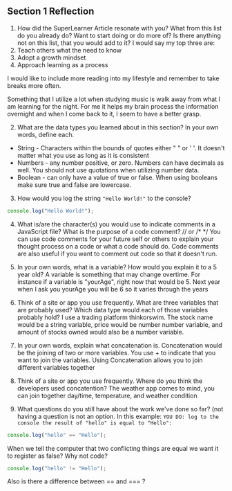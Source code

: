 ## Section 1 Reflection

1. How did the SuperLearner Article resonate with you? What from this list do you already do? Want to start doing or do more of? Is there anything not on this list, that you would add to it?
I would say my top three are:
  1. Teach others what the need to know
  1. Adopt a growth mindset
  1. Approach learning as a process

I would like to include more reading into my lifestyle and remember to take breaks more often.

Something that I utilize a lot when studying music is walk away from what I am learning for the night.  For me it helps my brain process the information overnight and when I come back to it, I seem to have a better grasp.

2. What are the data types you learned about in this section? In your own words, define each.
* String - Characters within the bounds of quotes either " " or ' '.  It doesn't matter what you use as long as it is consistent
* Numbers - any number positive, or zero. Numbers can have decimals as well.  You should not use quotations when utilizing number data.
* Boolean - can only have a value of true or false. When using booleans make sure true and false are lowercase.

3. How would you log the string `"Hello World!"` to the console?
```JavaScript
console.log("Hello World!");
```
4. What is/are the character(s) you would use to indicate comments in a JavaScript file? What is the purpose of a code comment?
// or /* */
You can use code comments for your future self or others to explain your thought process on a code or what a code should do.
Code comments are also useful if you want to comment out code so that it doesn't run.

5. In your own words, what is a variable? How would you explain it to a 5 year old?
A variable is something that may change overtime.  For instance if a variable is "yourAge", right now that would be 5. Next year when I ask you yourAge you will be 6 so it varies through the years

6. Think of a site or app you use frequently. What are three variables that are probably used? Which data type would each of those variables probably hold?
I use a trading platform thinkorswim.  The stock name would be a string variable, price would be number number variable, and amount of stocks owned would also be a number variable.

7. In your own words, explain what concatenation is.
Concatenation would be the joining of two or more variables. You use + to indicate that you want to join the variables. Using Concatenation allows you to join different variables together

8. Think of a site or app you use frequently. Where do you think the developers used concatention?
The weather app comes to mind, you can join together day/time, temperature, and weather condition

9. What questions do you still have about the work we've done so far? (not having a question is not an option.
  In this example:
  `YOU DO: log to the console the result of "hello" is equal to "Hello":`
  ```javascript
  console.log("hello" == "Hello");
  ```
  When we tell the computer that two conflicting things are equal we want it to register as false? Why not code?
  ```javascript
  console.log("hello" != "Hello");
  ```
Also is there a difference between == and === ?
